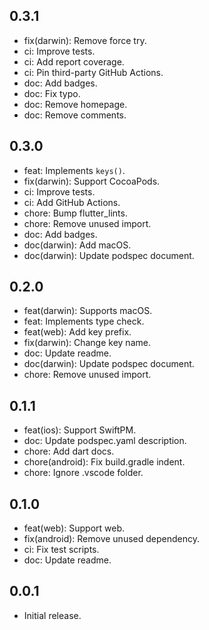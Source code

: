## 0.3.1

* fix(darwin): Remove force try.
* ci: Improve tests.
* ci: Add report coverage.
* ci: Pin third-party GitHub Actions.
* doc: Add badges.
* doc: Fix typo.
* doc: Remove homepage.
* doc: Remove comments.

## 0.3.0

* feat: Implements `keys()`.
* fix(darwin): Support CocoaPods.
* ci: Improve tests.
* ci: Add GitHub Actions.
* chore: Bump flutter_lints.
* chore: Remove unused import.
* doc: Add badges.
* doc(darwin): Add macOS.
* doc(darwin): Update podspec document.

## 0.2.0

* feat(darwin): Supports macOS.
* feat: Implements type check.
* feat(web): Add key prefix.
* fix(darwin): Change key name.
* doc: Update readme.
* doc(darwin): Update podspec document.
* chore: Remove unused import.

## 0.1.1

* feat(ios): Support SwiftPM.
* doc: Update podspec.yaml description.
* chore: Add dart docs.
* chore(android): Fix build.gradle indent.
* chore: Ignore .vscode folder.

## 0.1.0

* feat(web): Support web.
* fix(android): Remove unused dependency.
* ci: Fix test scripts.
* doc: Update readme.

## 0.0.1

* Initial release.
